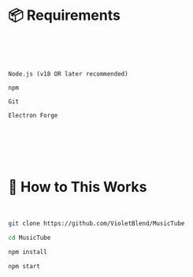 <br>

<br>

# 📦 Requirements

<br>

<br>

<br>

```
Node.js (v18 OR later recommended)

npm

Git

Electron Forge
```

<br>

<br>

<br>

<br>

# 🌳 How to This Works
<br>

```bash
git clone https://github.com/VioletBlend/MusicTube

cd MusicTube

npm install

npm start
```
